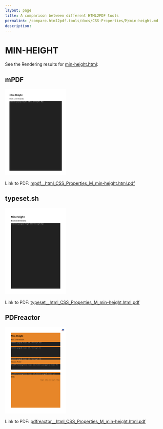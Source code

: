 ```yaml
---
layout: page
title: A comparison between different HTML2PDF tools
permalink: /compare.html2pdf.tools/docs/CSS-Properties/M/min-height.md
description: 
---
```


# MIN-HEIGHT

See the Rendering results for [min-height.html](/html/CSS%20Properties/M/min-height.html):

## mPDF
![](mpdf__html_CSS_Properties_M_min-height.html.png) 

Link to PDF: [mpdf__html_CSS_Properties_M_min-height.html.pdf](mpdf__html_CSS_Properties_M_min-height.html.pdf)

## typeset.sh
![](typeset__html_CSS_Properties_M_min-height.html.png) 

Link to PDF: [typeset__html_CSS_Properties_M_min-height.html.pdf](typeset__html_CSS_Properties_M_min-height.html.pdf)

## PDFreactor
![](pdfreactor__html_CSS_Properties_M_min-height.html.png) 

Link to PDF: [pdfreactor__html_CSS_Properties_M_min-height.html.pdf](pdfreactor__html_CSS_Properties_M_min-height.html.pdf)
